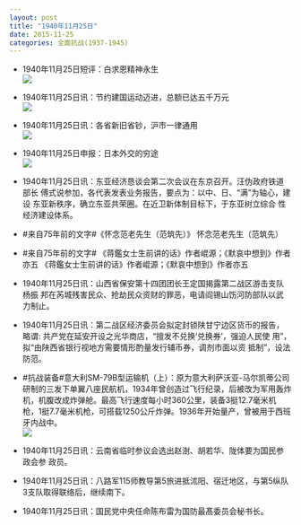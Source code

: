 ```yaml
---
layout: post
title: "1940年11月25日"
date: 2015-11-25
categories: 全面抗战(1937-1945)
---
```


<meta name="referrer" content="no-referrer" />

- 1940年11月25日短评：白求恩精神永生 <br/><img src="https://ww1.sinaimg.cn/large/aca367d8jw1eydms70ladj20g70b7myj.jpg" />

- 1940年11月25日讯：节约建国运动迈进，总额已达五千万元 <br/><img src="https://ww4.sinaimg.cn/large/aca367d8jw1eydl1t81wgj20eh0e0wh4.jpg" />

- 1940年11月25日讯：各省新旧省钞，沪市一律通用 <br/><img src="https://ww1.sinaimg.cn/large/aca367d8jw1eydjavy246j20hf0bemzy.jpg" />

- 1940年11月25日申报：日本外交的穷途 <br/><img src="https://ww2.sinaimg.cn/large/aca367d8jw1eydhkrxdptj20rg0ynh8r.jpg" />

- 1940年11月25日讯：东亚经济恳谈会第二次会议在东京召开。汪伪政府铁道部长 傅式说参加，各代表发表业务报告，要点为：以中、日、“满”为轴心，建设 东亚新秩序，确立东亚共荣圈。在近卫新体制目标下，于东亚树立综合 性经济建设体系。 

- #来自75年前的文字#《怀念范老先生（范筑先）》 怀念范老先生（范筑先） 

- #来自75年前的文字# 《蒋鑑女士生前讲的话》作者崐源；《默哀中想到》作者亦五 《蒋鑑女士生前讲的话》作者崐源；《默哀中想到》作者亦五 

- 1940年11月25日讯：山西省保安第十四团团长王定国揭露第二战区游击支队杨振 邦在芮城残害民众、抢劫民众资财的罪恶，电请阎锡山饬河防部队以武 力制止。 

- 1940年11月25日讯：第二战区经济委员会拟定封锁陕甘宁边区货币的报告，略谓: 共产党在延安开设之光华商店，“擅发不兑换‘兑换券’，强迫人民使 用”，拟“由陕西省银行视地方需要情形酌量发行辅币券，调剂市面以资 抵制”，设法防范。 

- #抗战装备#意大利SM-79B型运输机（上）：原为意大利萨沃亚-马尔凯蒂公司研制的三发下单翼八座民航机，1934年曾创造过飞行纪录，后被改为军用轰炸机，机腹改成炸弹舱。最高飞行速度每小时360公里，装备3挺12.7毫米机枪，1挺7.7毫米机枪，可搭载1250公斤炸弹。1936年开始量产，曾被用于西班牙内战中。 <br/><img src="https://ww3.sinaimg.cn/large/aca367d8jw1eycznvx14yj20bk0art9m.jpg" />

- 1940年11月25日讯：云南省临时参议会选出赵澍、胡若华、陇体要为国民参政会参 政员。 

- 1940年11月25日讯：八路军115师教导第5旅进抵沭阳、宿迁地区，与第5纵队3支队取得联络后，继续南下。 

- 1940年11月25日讯：国民党中央任命陈布雷为国防最髙委员会秘书长。 

